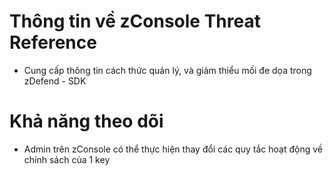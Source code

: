 # Thông tin về zConsole Threat Reference
- Cung cấp thông tin cách thức quản lý, và giảm thiểu mối đe dọa trong zDefend - SDK

# Khả năng theo dõi
- Admin trên zConsole có thể thực hiện thay đổi các quy tắc hoạt động về chính sách của 1 key
